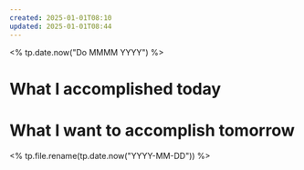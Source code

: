 ```yaml
---
created: 2025-01-01T08:10
updated: 2025-01-01T08:44
---
```

<% tp.date.now("Do MMMM YYYY") %>

# What I accomplished today


# What I want to accomplish tomorrow

<% tp.file.rename(tp.date.now("YYYY-MM-DD")) %>

